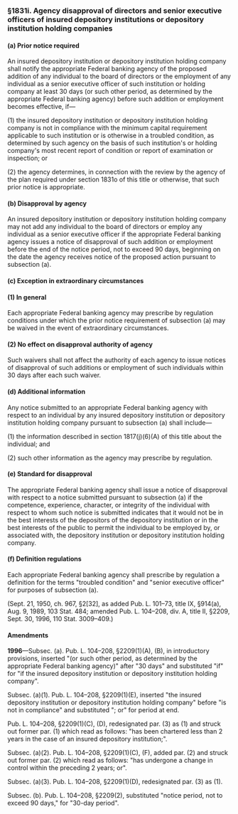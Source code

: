 ### §1831i. Agency disapproval of directors and senior executive officers of insured depository institutions or depository institution holding companies ###

#### (a) Prior notice required ####

An insured depository institution or depository institution holding company shall notify the appropriate Federal banking agency of the proposed addition of any individual to the board of directors or the employment of any individual as a senior executive officer of such institution or holding company at least 30 days (or such other period, as determined by the appropriate Federal banking agency) before such addition or employment becomes effective, if—

(1) the insured depository institution or depository institution holding company is not in compliance with the minimum capital requirement applicable to such institution or is otherwise in a troubled condition, as determined by such agency on the basis of such institution's or holding company's most recent report of condition or report of examination or inspection; or

(2) the agency determines, in connection with the review by the agency of the plan required under section 1831o of this title or otherwise, that such prior notice is appropriate.

#### (b) Disapproval by agency ####

An insured depository institution or depository institution holding company may not add any individual to the board of directors or employ any individual as a senior executive officer if the appropriate Federal banking agency issues a notice of disapproval of such addition or employment before the end of the notice period, not to exceed 90 days, beginning on the date the agency receives notice of the proposed action pursuant to subsection (a).

#### (c) Exception in extraordinary circumstances ####

#### (1) In general ####

Each appropriate Federal banking agency may prescribe by regulation conditions under which the prior notice requirement of subsection (a) may be waived in the event of extraordinary circumstances.

#### (2) No effect on disapproval authority of agency ####

Such waivers shall not affect the authority of each agency to issue notices of disapproval of such additions or employment of such individuals within 30 days after each such waiver.

#### (d) Additional information ####

Any notice submitted to an appropriate Federal banking agency with respect to an individual by any insured depository institution or depository institution holding company pursuant to subsection (a) shall include—

(1) the information described in section 1817(j)(6)(A) of this title about the individual; and

(2) such other information as the agency may prescribe by regulation.

#### (e) Standard for disapproval ####

The appropriate Federal banking agency shall issue a notice of disapproval with respect to a notice submitted pursuant to subsection (a) if the competence, experience, character, or integrity of the individual with respect to whom such notice is submitted indicates that it would not be in the best interests of the depositors of the depository institution or in the best interests of the public to permit the individual to be employed by, or associated with, the depository institution or depository institution holding company.

#### (f) Definition regulations ####

Each appropriate Federal banking agency shall prescribe by regulation a definition for the terms "troubled condition" and "senior executive officer" for purposes of subsection (a).

(Sept. 21, 1950, ch. 967, §2[32], as added Pub. L. 101–73, title IX, §914(a), Aug. 9, 1989, 103 Stat. 484; amended Pub. L. 104–208, div. A, title II, §2209, Sept. 30, 1996, 110 Stat. 3009–409.)

#### Amendments ####

**1996**—Subsec. (a). Pub. L. 104–208, §2209(1)(A), (B), in introductory provisions, inserted "(or such other period, as determined by the appropriate Federal banking agency)" after "30 days" and substituted "if" for "if the insured depository institution or depository institution holding company".

Subsec. (a)(1). Pub. L. 104–208, §2209(1)(E), inserted "the insured depository institution or depository institution holding company" before "is not in compliance" and substituted "; or" for period at end.

Pub. L. 104–208, §2209(1)(C), (D), redesignated par. (3) as (1) and struck out former par. (1) which read as follows: "has been chartered less than 2 years in the case of an insured depository institution;".

Subsec. (a)(2). Pub. L. 104–208, §2209(1)(C), (F), added par. (2) and struck out former par. (2) which read as follows: "has undergone a change in control within the preceding 2 years; or".

Subsec. (a)(3). Pub. L. 104–208, §2209(1)(D), redesignated par. (3) as (1).

Subsec. (b). Pub. L. 104–208, §2209(2), substituted "notice period, not to exceed 90 days," for "30-day period".